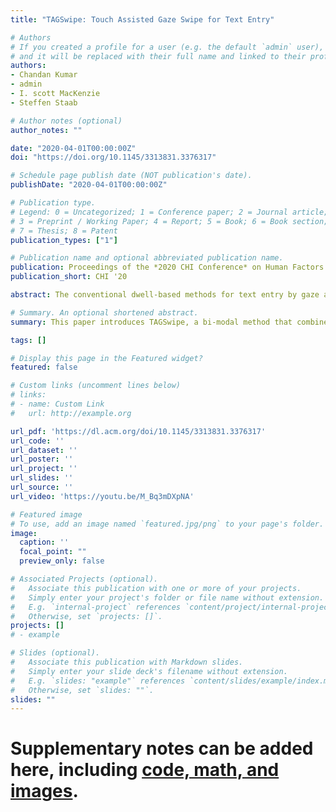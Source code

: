 ```yaml
---
title: "TAGSwipe: Touch Assisted Gaze Swipe for Text Entry"

# Authors
# If you created a profile for a user (e.g. the default `admin` user), write the username (folder name) here 
# and it will be replaced with their full name and linked to their profile.
authors:
- Chandan Kumar
- admin
- I. scott MacKenzie
- Steffen Staab

# Author notes (optional)
author_notes: ""

date: "2020-04-01T00:00:00Z"
doi: "https://doi.org/10.1145/3313831.3376317"

# Schedule page publish date (NOT publication's date).
publishDate: "2020-04-01T00:00:00Z"

# Publication type.
# Legend: 0 = Uncategorized; 1 = Conference paper; 2 = Journal article;
# 3 = Preprint / Working Paper; 4 = Report; 5 = Book; 6 = Book section;
# 7 = Thesis; 8 = Patent
publication_types: ["1"]

# Publication name and optional abbreviated publication name.
publication: Proceedings of the *2020 CHI Conference* on Human Factors in Computing Systems
publication_short: CHI '20

abstract: The conventional dwell-based methods for text entry by gaze are typically slow and uncomfortable. A swipe-based method that maps gaze path into words offers an alternative. However, it requires the user to explicitly indicate the beginning and ending of a word, which is typically achieved by tedious gaze-only selection. This paper introduces TAGSwipe, a bi-modal method that combines the simplicity of touch with the speed of gaze for swiping through a word. The result is an efficient and comfortable dwell-free text entry method. In the lab study TAGSwipe achieved an average text entry rate of 15.46 wpm and significantly outperformed conventional swipe-based and dwell-based methods in efficacy and user satisfaction.

# Summary. An optional shortened abstract.
summary: This paper introduces TAGSwipe, a bi-modal method that combines the simplicity of touch with the speed of gaze for swiping through a word. 

tags: []

# Display this page in the Featured widget?
featured: false

# Custom links (uncomment lines below)
# links:
# - name: Custom Link
#   url: http://example.org

url_pdf: 'https://dl.acm.org/doi/10.1145/3313831.3376317'
url_code: ''
url_dataset: ''
url_poster: ''
url_project: ''
url_slides: ''
url_source: ''
url_video: 'https://youtu.be/M_Bq3mDXpNA'

# Featured image
# To use, add an image named `featured.jpg/png` to your page's folder. 
image:
  caption: ''
  focal_point: ""
  preview_only: false

# Associated Projects (optional).
#   Associate this publication with one or more of your projects.
#   Simply enter your project's folder or file name without extension.
#   E.g. `internal-project` references `content/project/internal-project/index.md`.
#   Otherwise, set `projects: []`.
projects: []
# - example

# Slides (optional).
#   Associate this publication with Markdown slides.
#   Simply enter your slide deck's filename without extension.
#   E.g. `slides: "example"` references `content/slides/example/index.md`.
#   Otherwise, set `slides: ""`.
slides: ""
---
```


# Supplementary notes can be added here, including [code, math, and images](https://wowchemy.com/docs/writing-markdown-latex/).
